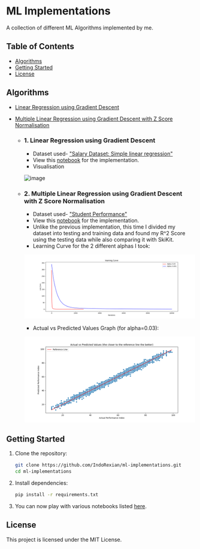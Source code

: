# ML Implementations

A collection of different ML Algorithms implemented by me.

## Table of Contents
- [Algorithms](#algorithms)
- [Getting Started](#getting-started)
- [License](#license)
## Algorithms
- [Linear Regression using Gradient Descent](#1-linear-regression-using-gradient-descent)
- [Multiple Linear Regression using Gradient Descent with Z Score Normalisation](#2-multiple-linear-regression-using-gradient-descent-with-z-score-normalisation)

    - ### 1. Linear Regression using Gradient Descent
        - Dataset used- ["Salary Dataset: Simple linear regression"](https://www.kaggle.com/datasets/abhishek14398/salary-dataset-simple-linear-regression)
        - View this [notebook](/notebooks/linearregression.ipynb) for the implementation.
        - Visualisation
        
        ![image](/assets/1_linearregression.gif)

    - ### 2. Multiple Linear Regression using Gradient Descent with Z Score Normalisation
        - Dataset used- ["Student Performance"](https://www.kaggle.com/datasets/nikhil7280/student-performance-multiple-linear-regression)
        - View this [notebook](/notebooks/multiplelinreg.ipynb) for the implementation.
        - Unlike the previous implementation, this time I divided my dataset into testing and training data and found my R^2 Score using the testing data while also comparing it with SkiKit.
        - Learning Curve for the 2 different alphas I took:

        ![image](/assets/2_linearregression1.png)
        - Actual vs Predicted Values Graph (for alpha=0.03):

        ![image](/assets/2_linearregression2.png)

## Getting Started

1. Clone the repository:
    ```bash
    git clone https://github.com/IndoRexian/ml-implementations.git
    cd ml-implementations
    ```
2. Install dependencies:
    ```bash
    pip install -r requirements.txt
    ```
3. You can now play with various notebooks listed [here](/notebooks/).

## License

This project is licensed under the MIT License.